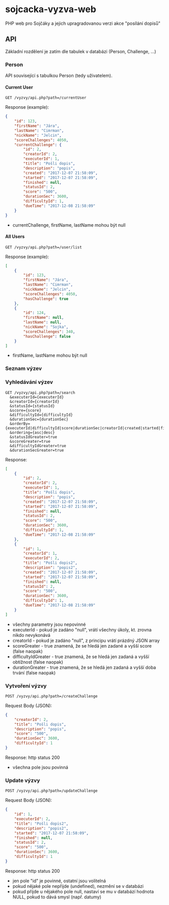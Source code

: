 # sojcacka-vyzva-web
PHP web pro Sojčáky a jejich upragradovanou verzi akce "posílání dopisů"

## API

Základní rozdělení je zatím dle tabulek v databázi (Person, Challenge, ...)

### Person

API související s tabulkou Person (tedy uživatelem).

#### Current User

```GET /vyzvy/api.php?path=/currentUser```

Response (example):
```json
{
    "id": 123,
    "firstName": "Jára",
    "lastName": "Cimrman",
    "nickName": "Jelcin",
    "scoreChallenges": 4050,
    "currentChallenge": {
        "id": 2,
        "creatorId": 2,
        "executerId": 1,
        "title": "Pošli dopis",
        "description": "popis",
        "created": "2017-12-07 21:58:09",
        "started": "2017-12-07 21:58:09",
        "finished": null,
        "statusId": 2,
        "score": "500",
        "durationSec": 3600,
        "difficultyId": 1,
        "dueTime": "2017-12-08 21:58:09"
    }
}
```

* currentChallenge, firstName, lastName mohou být null

#### All Users

```GET /vyzvy/api.php?path=/user/list```

Response (example):
```json
[
    {
        "id": 123,
        "firstName": "Jára",
        "lastName": "Cimrman",
        "nickName": "Jelcin",
        "scoreChallenges": 4050,
        "hasChallenge": true
    },
    {
        "id": 124,
        "firstName": null,
        "lastName": null,
        "nickName": "Sojka",
        "scoreChallenges": 340,
        "hasChallenge": false
    }
]
```

* firstName, lastName mohou být null

### Seznam výzev

### Vyhledávání výzev
```http
GET /vyzvy/api.php?path=/search
  &executerId={executerId}
  &creatorId={creatorId}
  &statusId={statusId}
  &score={score}
  &difficultyId={difficultyId}
  &durationSec={durationSec}
  &orderBy={executerId|difficultyId|score|durationSec|creatorId|created|started|finished|id}
  &ordering={asc|desc}
  &statusIdGreater=true
  &scoreGreater=true
  &difficultyIdGreater=true
  &durationSecGreater=true
```

Response:
```json
[
    {
        "id": 2,
        "creatorId": 2,
        "executerId": 1,
        "title": "Pošli dopis",
        "description": "popis",
        "created": "2017-12-07 21:58:09",
        "started": "2017-12-07 21:58:09",
        "finished": null,
        "statusId": 2,
        "score": "500",
        "durationSec": 3600,
        "difficultyId": 1,
        "dueTime": "2017-12-08 21:58:09"
    },
    {
        "id": 1,
        "creatorId": 1,
        "executerId": 2,
        "title": "Pošli dopis2",
        "description": "popis2",
        "created": "2017-12-07 21:58:09",
        "started": "2017-12-07 21:58:09",
        "finished": null,
        "statusId": 2,
        "score": "500",
        "durationSec": 3600,
        "difficultyId": 1,
        "dueTime": "2017-12-08 21:58:09"
    }
]
```

* všechny parametry jsou nepovinné
* executerId - pokud je zadáno "null", vrátí všechny úkoly, kt. zrovna nikdo nevykonává
* creatorId - pokud je zadáno "null", z principu vrátí prázdný JSON array
* scoreGreater - true znamená, že se hledá jen zadané a vyšší score (false naopak)
* difficultyIdGreater - true znamená, že se hledá jen zadaná a vyšší obtížnost (false naopak)
* durationGreater - true znamená, že se hledá jen zadaná a vyšší doba trvání (false naopak)

### Vytvoření výzvy

```POST /vyzvy/api.php?path=/createChallenge```

Request Body (JSON):
```json
{
    "creatorId": 2,
    "title": "Pošli dopis",
    "description": "popis",
    "score": "500",
    "durationSec": 3600,
    "difficultyId": 1
}
```

Response: http status 200

* všechna pole jsou povinná

### Update výzvy

```POST /vyzvy/api.php?path=/updateChallenge```

Request Body (JSON):
```json
{
    "id": 1,
    "executerId": 2,
    "title": "Pošli dopis2",
    "description": "popis2",
    "started": "2017-12-07 21:58:09",
    "finished": null,
    "statusId": 2,
    "score": "500",
    "durationSec": 3600,
    "difficultyId": 1
}
```

Response: http status 200

* jen pole "id" je povinné, ostatní jsou volitelná
* pokud nějaké pole nepřijde (undefined), nezmění se v databázi
* pokud přijde u nějakého pole null, nastaví se mu v databází hodnota NULL, pokud to dává smysl (např. datumy)
